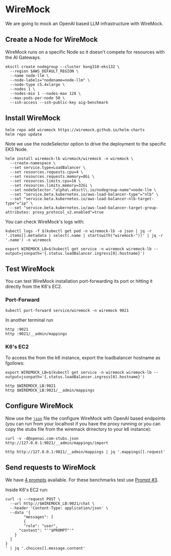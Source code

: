 # WireMock

We are going to mock an OpenAI based LLM infrastructure with WireMock.


## Create a Node for WireMock

WireMock runs on a specific Node so it doesn't compete for resources with the AI Gateways.

```
eksctl create nodegroup --cluster kong310-eks132 \
  --region $AWS_DEFAULT_REGION \
  --name node-llm \
  --node-labels="nodename=node-llm" \
  --node-type c5.4xlarge \
  --nodes 1 \
  --nodes-min 1 --nodes-max 128 \
  --max-pods-per-node 50 \
  --ssh-access --ssh-public-key aig-benchmark
```


## Install WireMock

```
helm repo add wiremock https://wiremock.github.io/helm-charts
helm repo update
```

Note we use the nodeSelector option to drive the deployment to the specific EKS Node.

```
helm install wiremock-lb wiremock/wiremock -n wiremock \
  --create-namespace \
  --set service.type=LoadBalancer \
  --set resources.requests.cpu=4 \
  --set resources.requests.memory=8Gi \
  --set resources.limits.cpu=16 \
  --set resources.limits.memory=32Gi \
  --set nodeSelector."alpha\.eksctl\.io/nodegroup-name"=node-llm \
  --set "service.beta.kubernetes.io/aws-load-balancer-type"="nlb" \
  --set "service.beta.kubernetes.io/aws-load-balancer-nlb-target-type"="ip" \
  --set "service.beta.kubernetes.io/aws-load-balancer-target-group-attributes: proxy_protocol_v2.enabled"=true
```



You can check WireMock's logs with:
```
kubectl logs -f $(kubectl get pod -n wiremock-lb -o json | jq -r '.items[].metadata | select(.name | startswith("wiremock-"))' | jq -r '.name') -n wiremock
```

```
export WIREMOCK_LB=$(kubectl get service -n wiremock wiremock-lb --output=jsonpath='{.status.loadBalancer.ingress[0].hostname}')
```


## Test WireMock

You can test WireMock installation port-forwarding its port or hitting it directly from the K6's EC2.

### Port-Forward
```
kubectl port-forward service/wiremock -n wiremock 9021
```

In another terminal run
```
http :9021
http :9021/__admin/mappings
```

### K6's EC2

To access the from the k6 instance, export the loadbalancer hostname as fgollows:
```
export WIREMOCK_LB=$(kubectl get service -n wiremock wiremock-lb --output=jsonpath='{.status.loadBalancer.ingress[0].hostname}')

http $WIREMOCK_LB:9021
http $WIREMOCK_LB:9021/__admin/mappings
```


## Configure WireMock

Now use the [``json``](../wiremock/openai.com-stubs.json) file the configure WireMock with OpenAI based endpoints (you can run from your localhost if you have the proxy running or you can copy the stubs file from the wiremack drirectory to your k6 instance):

```
curl -v -d@openai.com-stubs.json http://127.0.0.1:9021/__admin/mappings/import

http http://127.0.0.1:9021/__admin/mappings | jq '.mappings[].request'
```


## Send requests to WireMock

We have [4 prompts](../wiremock/prompts.md) available. For these benchmarks test use [Prompt #3](../wiremock/prompts.md#prompt-3-used-for-the-tests).

Inside K6's EC2 run:
```
curl -s --request POST \
  --url http://$WIREMOCK_LB:9021/chat \
  --header 'Content-Type: application/json' \
  --data '{
        "messages": [
        {
        "role": "user",
      "content": "'"$PROMPT"'"
    }
  ]
}                                   
' | jq '.choices[].message.content'
```
